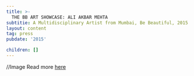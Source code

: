 ```yaml
---
title: >-
  THE BB ART SHOWCASE: ALI AKBAR MEHTA
subtitie: A Multidisciplinary Artist from Mumbai, Be Beautiful, 2015
layout: content
tag: press
pubdate: '2015'

children: []
---
```

//Image
Read more [here](https://www.bebeautiful.in/lifestyle/art-and-culture/bb-art-showcase-ali-akbar-mehta-multidisciplinary-artist-from-mumbai)
